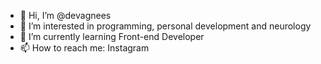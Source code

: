 - 👋 Hi, I’m @devagnees
- 👀 I’m interested in programming, personal development and neurology
- 🌱 I’m currently learning Front-end Developer
- 📫 How to reach me: Instagram

<!---
devagnees/devagnees is a ✨ special ✨ repository because its `README.md` (this file) appears on your GitHub profile.
You can click the Preview link to take a look at your changes.
--->

